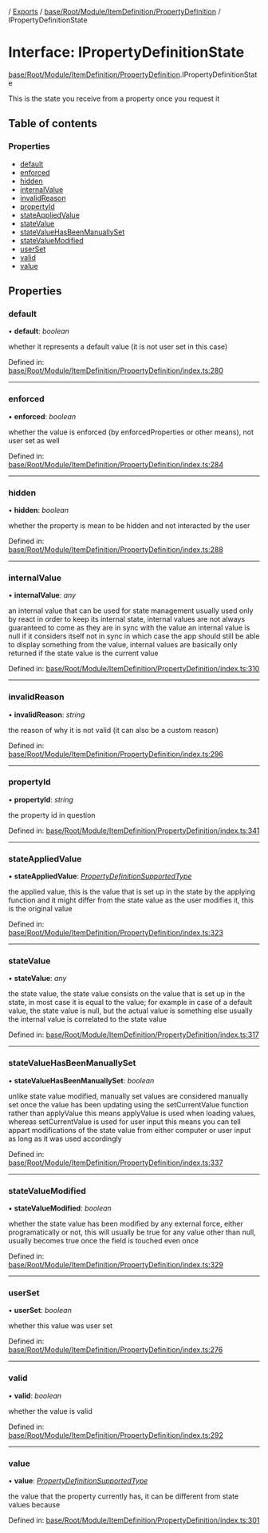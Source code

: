 [](../README.md) / [Exports](../modules.md) / [base/Root/Module/ItemDefinition/PropertyDefinition](../modules/base_root_module_itemdefinition_propertydefinition.md) / IPropertyDefinitionState

# Interface: IPropertyDefinitionState

[base/Root/Module/ItemDefinition/PropertyDefinition](../modules/base_root_module_itemdefinition_propertydefinition.md).IPropertyDefinitionState

This is the state you receive from a property once you request it

## Table of contents

### Properties

- [default](base_root_module_itemdefinition_propertydefinition.ipropertydefinitionstate.md#default)
- [enforced](base_root_module_itemdefinition_propertydefinition.ipropertydefinitionstate.md#enforced)
- [hidden](base_root_module_itemdefinition_propertydefinition.ipropertydefinitionstate.md#hidden)
- [internalValue](base_root_module_itemdefinition_propertydefinition.ipropertydefinitionstate.md#internalvalue)
- [invalidReason](base_root_module_itemdefinition_propertydefinition.ipropertydefinitionstate.md#invalidreason)
- [propertyId](base_root_module_itemdefinition_propertydefinition.ipropertydefinitionstate.md#propertyid)
- [stateAppliedValue](base_root_module_itemdefinition_propertydefinition.ipropertydefinitionstate.md#stateappliedvalue)
- [stateValue](base_root_module_itemdefinition_propertydefinition.ipropertydefinitionstate.md#statevalue)
- [stateValueHasBeenManuallySet](base_root_module_itemdefinition_propertydefinition.ipropertydefinitionstate.md#statevaluehasbeenmanuallyset)
- [stateValueModified](base_root_module_itemdefinition_propertydefinition.ipropertydefinitionstate.md#statevaluemodified)
- [userSet](base_root_module_itemdefinition_propertydefinition.ipropertydefinitionstate.md#userset)
- [valid](base_root_module_itemdefinition_propertydefinition.ipropertydefinitionstate.md#valid)
- [value](base_root_module_itemdefinition_propertydefinition.ipropertydefinitionstate.md#value)

## Properties

### default

• **default**: *boolean*

whether it represents a default value (it is not user set in this case)

Defined in: [base/Root/Module/ItemDefinition/PropertyDefinition/index.ts:280](https://github.com/onzag/itemize/blob/3efa2a4a/base/Root/Module/ItemDefinition/PropertyDefinition/index.ts#L280)

___

### enforced

• **enforced**: *boolean*

whether the value is enforced (by enforcedProperties or other means), not user set as well

Defined in: [base/Root/Module/ItemDefinition/PropertyDefinition/index.ts:284](https://github.com/onzag/itemize/blob/3efa2a4a/base/Root/Module/ItemDefinition/PropertyDefinition/index.ts#L284)

___

### hidden

• **hidden**: *boolean*

whether the property is mean to be hidden and not interacted by the user

Defined in: [base/Root/Module/ItemDefinition/PropertyDefinition/index.ts:288](https://github.com/onzag/itemize/blob/3efa2a4a/base/Root/Module/ItemDefinition/PropertyDefinition/index.ts#L288)

___

### internalValue

• **internalValue**: *any*

an internal value that can be used for state management
usually used only by react in order to keep its internal state, internal
values are not always guaranteed to come as they are in sync with the value
an internal value is null if it considers itself not in sync in which case
the app should still be able to display something from the value, internal values
are basically only returned if the state value is the current value

Defined in: [base/Root/Module/ItemDefinition/PropertyDefinition/index.ts:310](https://github.com/onzag/itemize/blob/3efa2a4a/base/Root/Module/ItemDefinition/PropertyDefinition/index.ts#L310)

___

### invalidReason

• **invalidReason**: *string*

the reason of why it is not valid (it can also be a custom reason)

Defined in: [base/Root/Module/ItemDefinition/PropertyDefinition/index.ts:296](https://github.com/onzag/itemize/blob/3efa2a4a/base/Root/Module/ItemDefinition/PropertyDefinition/index.ts#L296)

___

### propertyId

• **propertyId**: *string*

the property id in question

Defined in: [base/Root/Module/ItemDefinition/PropertyDefinition/index.ts:341](https://github.com/onzag/itemize/blob/3efa2a4a/base/Root/Module/ItemDefinition/PropertyDefinition/index.ts#L341)

___

### stateAppliedValue

• **stateAppliedValue**: [*PropertyDefinitionSupportedType*](../modules/base_root_module_itemdefinition_propertydefinition_types.md#propertydefinitionsupportedtype)

the applied value, this is the value that is set up in the state by the applying
function and it might differ from the state value as the user modifies it, this is
the original value

Defined in: [base/Root/Module/ItemDefinition/PropertyDefinition/index.ts:323](https://github.com/onzag/itemize/blob/3efa2a4a/base/Root/Module/ItemDefinition/PropertyDefinition/index.ts#L323)

___

### stateValue

• **stateValue**: *any*

the state value, the state value consists on the value that is set up
in the state, in most case it is equal to the value; for example in case of
a default value, the state value is null, but the actual value is something else
usually the internal value is correlated to the state value

Defined in: [base/Root/Module/ItemDefinition/PropertyDefinition/index.ts:317](https://github.com/onzag/itemize/blob/3efa2a4a/base/Root/Module/ItemDefinition/PropertyDefinition/index.ts#L317)

___

### stateValueHasBeenManuallySet

• **stateValueHasBeenManuallySet**: *boolean*

unlike state value modified, manually set values are considered manually set once the
value has been updating using the setCurrentValue function rather than applyValue this means
applyValue is used when loading values, whereas setCurrentValue is used for user input
this means you can tell appart modifications of the state value from either computer
or user input as long as it was used accordingly

Defined in: [base/Root/Module/ItemDefinition/PropertyDefinition/index.ts:337](https://github.com/onzag/itemize/blob/3efa2a4a/base/Root/Module/ItemDefinition/PropertyDefinition/index.ts#L337)

___

### stateValueModified

• **stateValueModified**: *boolean*

whether the state value has been modified by any external force, either programatically
or not, this will usually be true for any value other than null, usually becomes true
once the field is touched even once

Defined in: [base/Root/Module/ItemDefinition/PropertyDefinition/index.ts:329](https://github.com/onzag/itemize/blob/3efa2a4a/base/Root/Module/ItemDefinition/PropertyDefinition/index.ts#L329)

___

### userSet

• **userSet**: *boolean*

whether this value was user set

Defined in: [base/Root/Module/ItemDefinition/PropertyDefinition/index.ts:276](https://github.com/onzag/itemize/blob/3efa2a4a/base/Root/Module/ItemDefinition/PropertyDefinition/index.ts#L276)

___

### valid

• **valid**: *boolean*

whether the value is valid

Defined in: [base/Root/Module/ItemDefinition/PropertyDefinition/index.ts:292](https://github.com/onzag/itemize/blob/3efa2a4a/base/Root/Module/ItemDefinition/PropertyDefinition/index.ts#L292)

___

### value

• **value**: [*PropertyDefinitionSupportedType*](../modules/base_root_module_itemdefinition_propertydefinition_types.md#propertydefinitionsupportedtype)

the value that the property currently has, it can be different from state
values because

Defined in: [base/Root/Module/ItemDefinition/PropertyDefinition/index.ts:301](https://github.com/onzag/itemize/blob/3efa2a4a/base/Root/Module/ItemDefinition/PropertyDefinition/index.ts#L301)
